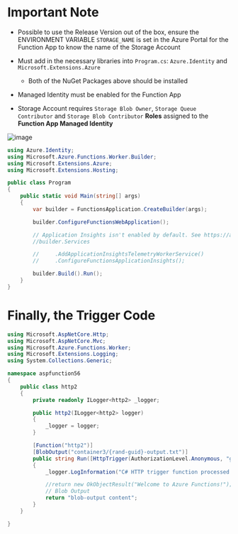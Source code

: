 # Important Note
- Possible to use the Release Version out of the box, ensure the ENVIRONMENT VARIABLE `STORAGE_NAME` is set in the Azure Portal for the Function App to know the name of the Storage Account

- Must add in the necessary libraries into `Program.cs`: `Azure.Identity` and `Microsoft.Extensions.Azure`
  - Both of the NuGet Packages above should be installed
- Managed Identity must be enabled for the Function App
- Storage Account requires `Storage Blob Owner`, `Storage Queue Contributor` and `Storage Blob Contributor` **Roles** assigned to the **Function App Managed Identity**

![image](https://github.com/user-attachments/assets/d627298a-c5b5-4ff5-8896-a6fc4a7953f9)


``` csharp
using Azure.Identity;
using Microsoft.Azure.Functions.Worker.Builder;
using Microsoft.Extensions.Azure;
using Microsoft.Extensions.Hosting;

public class Program
{
    public static void Main(string[] args)
    {
        var builder = FunctionsApplication.CreateBuilder(args);

        builder.ConfigureFunctionsWebApplication();

        // Application Insights isn't enabled by default. See https://aka.ms/AAt8mw4.
        //builder.Services

        //     .AddApplicationInsightsTelemetryWorkerService()
        //     .ConfigureFunctionsApplicationInsights();

        builder.Build().Run();
    }
}

```

# Finally, the Trigger Code

```csharp
using Microsoft.AspNetCore.Http;
using Microsoft.AspNetCore.Mvc;
using Microsoft.Azure.Functions.Worker;
using Microsoft.Extensions.Logging;
using System.Collections.Generic;

namespace aspfunction56
{
    public class http2
    {
        private readonly ILogger<http2> _logger;

        public http2(ILogger<http2> logger)
        {
            _logger = logger;
        }

        [Function("http2")]
        [BlobOutput("container3/{rand-guid}-output.txt")]
        public string Run([HttpTrigger(AuthorizationLevel.Anonymous, "get", "post")] HttpRequest req)
        {
            _logger.LogInformation("C# HTTP trigger function processed a request.");

            //return new OkObjectResult("Welcome to Azure Functions!");
            // Blob Output
            return "blob-output content";
        }
    }

}
```
